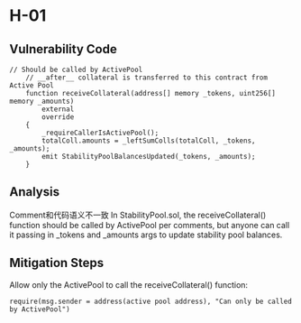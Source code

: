 #  H-01
## Vulnerability Code
```solidity
// Should be called by ActivePool
    // __after__ collateral is transferred to this contract from Active Pool
    function receiveCollateral(address[] memory _tokens, uint256[] memory _amounts)
        external
        override
    {
        _requireCallerIsActivePool();
        totalColl.amounts = _leftSumColls(totalColl, _tokens, _amounts);
        emit StabilityPoolBalancesUpdated(_tokens, _amounts);
    }
```


## Analysis
Comment和代码语义不一致
In StabilityPool.sol, the receiveCollateral() function should be called by ActivePool per comments, but anyone can call it passing in _tokens and _amounts args to update stability pool balances.

## Mitigation Steps
Allow only the ActivePool to call the receiveCollateral() function:
```solidity
require(msg.sender = address(active pool address), "Can only be called by ActivePool")
```


